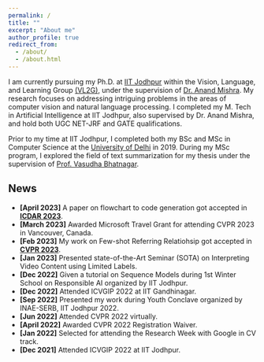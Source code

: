 ```yaml
---
permalink: /
title: ""
excerpt: "About me"
author_profile: true
redirect_from: 
  - /about/
  - /about.html
---
```

I am currently pursuing my Ph.D. at [IIT Jodhpur](https://iitj.ac.in/) within the Vision, Language, and Learning Group [(VL2G)](https://vl2g.github.io/), under the supervision of [Dr. Anand Mishra](https://anandmishra22.github.io/). My research focuses on addressing intriguing problems in the areas of computer vision and natural language processing. I completed my M. Tech in Artificial Intelligence at IIT Jodhpur, also supervised by Dr. Anand Mishra, and hold both UGC NET-JRF and GATE qualifications.

Prior to my time at IIT Jodhpur, I completed both my BSc and MSc in Computer Science at the [University of Delhi](https://cs.du.ac.in/) in 2019. During my MSc program, I explored the field of text summarization for my thesis under the supervision of [Prof. Vasudha Bhatnagar](https://anandmishra22.github.io/).


## News
- **[April 2023]** A paper on flowchart to code generation got accepted in [**ICDAR 2023**](https://icdar2023.org/important-dates/). 
- **[March 2023]** Awarded Microsoft Travel Grant for attending CVPR 2023 in Vancouver, Canada. 
- **[Feb 2023]** My work on Few-shot Referring Relatiohsip got accepted in [**CVPR 2023**](https://cvpr2023.thecvf.com/). 
- **[Jan 2023]** Presented state-of-the-Art Seminar (SOTA) on Interpreting Video Content using Limited Labels. 
- **[Dec 2022]** Given a tutorial on Sequence Models during 1st Winter School on Responsible AI organized by IIT Jodhpur. 
- **[Dec 2022]** Attended ICVGIP 2022 at IIT Gandhinagar. 
- **[Sep 2022]** Presented my work during Youth Conclave organized by INAE-SERB, IIT Jodhpur 2022. 
- **[Jun 2022]** Attended CVPR 2022 virtually.
- **[April 2022]** Awarded CVPR 2022 Registration Waiver.
- **[Jan 2022]** Selected for attending the Research Week with Google in CV track.
- **[Dec 2021]** Attended ICVGIP 2022 at IIT Jodhpur. 

